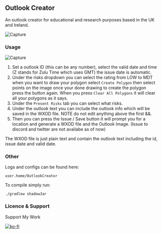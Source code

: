 <h2>Outlook Creator</h2>

An outlook creator for educational and research purposes based in the UK and Ireland.

![Capture](https://github.com/polserull/Outlook-Creator/assets/88738134/5adf80e4-8c4e-438a-bf2b-2df3b3aaaa85)

<h3>Usage</h3>

![Capture](https://github.com/polserull/Outlook-Creator/assets/88738134/658ef2f4-65a8-4674-9f3a-5d3a9b2462d3)

1. Set a outlook ID (this can be any number), select the valid date and time (Z stands for Zulu Time which uses GMT) the issue date is automatic.
2. Under the risks dropdown you can select the rating from LOW to MDT when you want to draw your polygon select `Create Polygon` then select points on the image
   once your done drawing to create the polygon press the button again. When you press `Clear All Polygons` it will clear all your polygons as it says.
3. Under the `Present Risks` tab you can select what risks.
4. Under the outlook text you can include the outlook info which will be saved in the WXOD file. NOTE do not edit anything above the first &&.
5. Then you can press the Issue / Save button it will prompt you for a location and generate a WXOD file and the Outlook Image.
   (Issue to discord and twitter are not availabe as of now)

The WXOD file is just plain text and contain the outlook text including the id, issue date and valid date.

<h3>Other</h3>
<p>Logs and configs can be found here:</p>

```user.home/OutlookCreator```
<p>To compile simply run:</p>

``` ./gradlew shadowJar ```

<h3>Licence & Support</h3>

<p> Support My Work</p> 

[![ko-fi](https://ko-fi.com/img/githubbutton_sm.svg)](https://ko-fi.com/H2H4KV40X)

